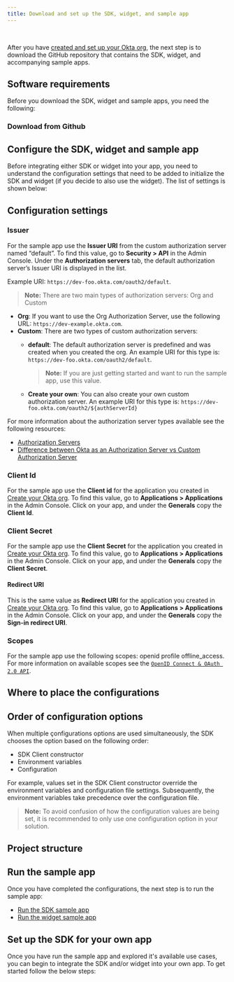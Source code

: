 ```yaml
---
title: Download and set up the SDK, widget, and sample app
---
```

<div class="oie-embedded-sdk">

<ApiLifecycle access="ie" /><br>

<StackSelector class="cleaner-selector"/>

After you have
[created and set up your Okta org](/docs/guides/oie-embedded-common-org-setup/aspnet/main/),
the next step is to download the GitHub repository that contains the SDK, widget, and
accompanying sample apps.

## Software requirements

Before you download the SDK, widget and sample apps, you need the following:

<StackSelector snippet="softwarerequirements" noSelector />

### Download from Github

<StackSelector snippet="githubinstructions" noSelector />

## Configure the SDK, widget and sample app

Before integrating either SDK or widget into your app, you need to understand the
configuration settings that need to be added to initialize the SDK and widget (if you
decide to also use the widget). The list of settings is shown below:

## Configuration settings

### Issuer

For the sample app use the **Issuer URI** from the custom authorization server
named “default”.  To find this value, go to **Security > API** in the Admin
Console. Under the **Authorization servers** tab, the default authorization
server’s Issuer URI is displayed in the list.

Example URI:  `https://dev-foo.okta.com/oauth2/default`.

> **Note:** There are two main types of authorization servers: Org and Custom

* **Org**: If you want to use the Org Authorization Server, use the following
   URL: `https://dev-example.okta.com`.
* **Custom**: There are two types of custom authorization servers:
  * **default**: The default authorization server is predefined and
      was created when you created the org.  An example URI for this type
      is:  `https://dev-foo.okta.com/oauth2/default`.

      > **Note:** If you are just getting started and want to run the sample app,
        use this value.
  * **Create your own**: You can also create your own custom authorization
      server.  An example URI for this type is:
      `https://dev-foo.okta.com/oauth2/${authServerId}`

For more information about the authorization server types available see the
following resources:

* [Authorization Servers](/docs/concepts/auth-servers/#available-authorization-server-types)
* [Difference between Okta as an Authorization Server vs Custom Authorization Server](https://support.okta.com/help/s/article/Difference-Between-Okta-as-An-Authorization-Server-vs-Custom-Authorization-Server?language=en_US)

### Client Id

For the sample app use the **Client id** for the application you created in
[Create your Okta org](/docs/guides/oie-embedded-common-org-setup/aspnet/main/).
To find this value, go to **Applications > Applications** in the Admin Console.
Click on your app, and under the **Generals** copy the **Client Id**.

### Client Secret

For the sample app use the **Client Secret** for the application you created in
[Create your Okta org](/docs/guides/oie-embedded-common-org-setup/aspnet/main/).
To find this value, go to **Applications > Applications** in the Admin Console.
Click on your app, and under the **Generals** copy the **Client Secret**.

#### Redirect URI

<StackSelector snippet="redirecturi" noSelector />

This is the same value as **Redirect URI** for the application you created in
[Create your Okta org](/docs/guides/oie-embedded-common-org-setup/aspnet/main/).
To find this value, go to **Applications > Applications**
in the Admin Console. Click on your app, and under the **Generals** copy
the **Sign-in redirect URI**.

### Scopes

For the sample app use the following scopes: openid profile offline_access.
For more information on available scopes see the
[`OpenID Connect & OAuth 2.0 API`](https://developer.okta.com/docs/reference/api/oidc/#scopes).

## Where to place the configurations

<StackSelector snippet="configlocations" noSelector />

## Order of configuration options
When multiple çonfigurations options are used simultaneously, the SDK chooses
the option based on the following order:

* SDK Client constructor
* Environment variables
* Configuration

For example, values set in the SDK Client constructor override the
environment variables and configuration file settings. Subsequently,
the environment variables take precedence over the configuration file.

> **Note:** To avoid confusion of how the configuration values are being
set, it is recommended to only use one configuration option in your solution.

## Project structure

<StackSelector snippet="projectstructure" noSelector />

## Run the sample app

Once you have completed the configurations, the next step is to run the sample app:

* [Run the SDK sample app](/docs/guides/oie-embedded-sdk-run-sample/aspnet/main/)
* [Run the widget sample app](/docs/guides/oie-embedded-widget-run-sample/aspnet/main/)

## Set up the SDK for your own app

Once you have run the sample app and explored it's available use cases, you can begin
to integrate the SDK and/or widget into your own app.  To get started follow
the below steps:

<StackSelector snippet="sdkforyourapp" noSelector />

</div>
